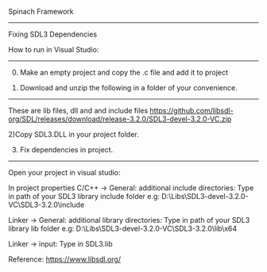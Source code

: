 Spinach Framework
*****************
Fixing SDL3 Dependencies

How to run in Visual Studio:
***************************
0) Make an empty project and copy the .c file and add it to project

1) Download and unzip the following in a folder of your convenience.
--------------------------------------------------------------------
These are lib files, dll and and include files
https://github.com/libsdl-org/SDL/releases/download/release-3.2.0/SDL3-devel-3.2.0-VC.zip

2)Copy SDL3.DLL in your project folder.

3) Fix dependencies in project.
-------------------------------
Open your project in visual studio:

In project properties
C/C++ -> General:
additional include directories:
Type in path of your SDL3 library include folder e.g: D:\Libs\SDL3-devel-3.2.0-VC\SDL3-3.2.0\include

Linker -> General:
additional library directories:
Type in path of your SDL3 library lib folder e.g: D:\Libs\SDL3-devel-3.2.0-VC\SDL3-3.2.0\lib\x64

Linker -> input: 
Type in 
SDL3.lib

Reference: https://www.libsdl.org/
